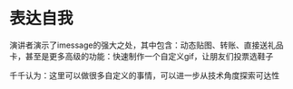 # 表达自我

演讲者演示了imessage的强大之处，其中包含：动态贴图、转账、直接送礼品卡，甚至是更多高级的功能：快速制作一个自定义gif，让朋友们投票选鞋子

千千认为：这里可以做很多自定义的事情，可以进一步从技术角度探索可达性